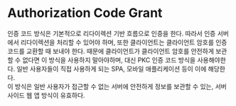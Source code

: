 # Authorization Code Grant

인증 코드 방식은 기본적으로 리다이렉션 기반 흐름으로 인증을 한다. 따라서 인증 서버에서 리다이렉션을 처리할 수 있어야 하며, 또한 클라이언트는 클라이언트 암호를 인증 코드를 교환할 때 보내야 한다. 때문에 클라이언트가 클라이언트 암호를 안전하게 보관할 수 없다면 이 방식을 사용하지 말아야하며, 대신 PKC 인증 코드 방식을 사용해야한다. 일반 사용자들이 직접 사용하게 되는 SPA, 모바일 애플리케이션 등이 이에 해당한다.<br/>
이 방식은 일반 사용자가 접근할 수 없는 서버에 안전하게 정보를 보관할 수 있는, 서버 사이드 웹 앱 방식이 유효하다.